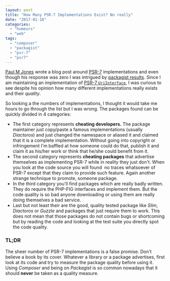 ```yaml
---
layout: post
title: "How Many PSR-7 Implementations Exist? No really"
date: "2017-01-18"
categories: 
  - "humeurs"
  - "web"
tags: 
  - "composer"
  - "packagist"
  - "psr-7"
  - "psr7"
---
```


[Paul M Jones](http://paul-m-jones.com/archives/6510) wrote a blog post around [PSR-7](http://www.php-fig.org/psr/psr-7/) implementations and even though his response was zero I was intrigued by [packagist results](https://packagist.org/providers/psr/http-message-implementation). Since I am maintaining an implementation of [PSR-7 `UriInterface`](http://uri.thephpleague.com/5.0/uri/schemes/http/), I was curious to see despite his opinion how many different implementations really exists and their _quality_.

So looking a the numbers of implementations, I thought it would take me hours to go through the list but I was wrong. The packages found can be quickly divided in 4 categories:

- The first category represents **cheating developers.** The package maintainer just copy/paste a famous implementations (usually _Diactoros_) and just changed the namespace or aliased it and claimed that it is a complete implementation. Without going into copyright or infringement I'm baffled at how someone could do that, publish it and claim it as his/her work or think that he/she could benefit from it.
- The second category represents **cheating packages** that advertise themselves as implementing PSR-7 while in reality they just don't. When you look at the code source you will found  no traces whatsoever of PSR-7 except that they claim to provide such feature. Again another strange technique to promote, someone package.
- In the third category you'll find packages which are really badly written. They do require the PHP-FIG interfaces and implement them. But the code quality is so bad anyone downloading or using them are really doing themselves a bad service.
- Last but not least their are the good, quality tested package like _Slim_, _Diactoros_ or _Guzzle_ and packages that just require them to work. This does not mean that those packages do not contain bugs or shortcoming but by reading the code and looking at the test suite you directly spot the code quality.

### TL;DR

The sheer number of PSR-7 implementations is a false promise. Don't believe a book by its cover. Whatever a library or a package advertises, first look at its code and try to measure the package quality before using it. Using _Composer_ and being on _Packagist_ is so common nowadays that it should **never** be taken as a quality measure.
